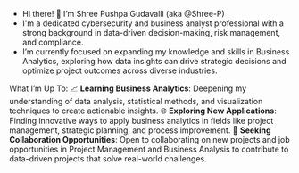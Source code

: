 - Hi there! 👋 I’m Shree Pushpa Gudavalli (aka @Shree-P)
- I'm a dedicated cybersecurity and business analyst professional with a strong background in data-driven decision-making, risk management, and compliance.
- I’m currently focused on expanding my knowledge and skills in Business Analytics, exploring how data insights can drive strategic decisions and optimize project outcomes across diverse industries.

What I’m Up To:
📈 **Learning Business Analytics**: Deepening my understanding of data analysis, statistical methods, and visualization techniques to create actionable insights.
🌐 **Exploring New Applications**: Finding innovative ways to apply business analytics in fields like project management, strategic planning, and process improvement.
💼 **Seeking Collaboration Opportunities**: Open to collaborating on new projects and job opportunities in Project Management and Business Analysis to contribute to data-driven projects that solve real-world challenges.


<!---
Shree-P/Shree-P is a ✨ special ✨ repository because its `README.md` (this file) appears on your GitHub profile.
You can click the Preview link to take a look at your changes.
--->
